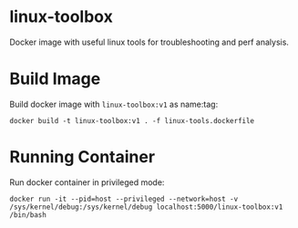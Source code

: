 # linux-toolbox
Docker image with useful linux tools for troubleshooting and perf analysis.

# Build Image
Build docker image with `linux-toolbox:v1` as name:tag:
```
docker build -t linux-toolbox:v1 . -f linux-tools.dockerfile
```

# Running Container
Run docker container in privileged mode:
```
docker run -it --pid=host --privileged --network=host -v /sys/kernel/debug:/sys/kernel/debug localhost:5000/linux-toolbox:v1 /bin/bash
```
